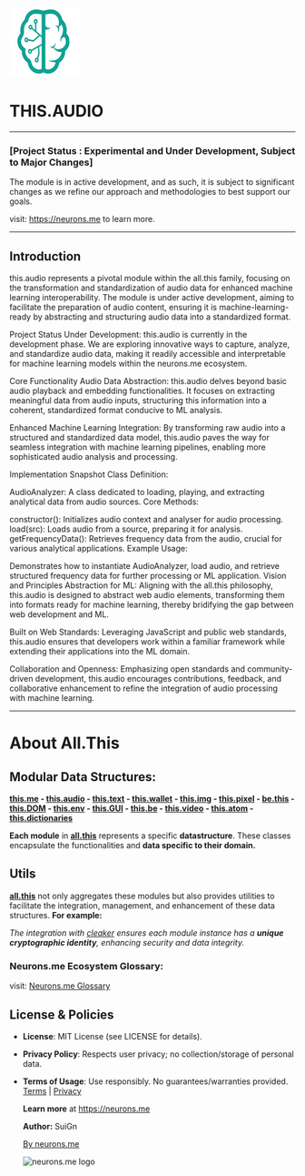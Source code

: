 <img src="./_._.svg" alt="SVG Image" width="123" height="123" style="width123px; height:123px;">

# THIS.AUDIO

-----------

### [Project Status : Experimental and Under Development, Subject to Major Changes]

The module is in active development, and as such, it is subject to significant changes as we refine our approach and methodologies to best support our goals.

visit: https://neurons.me to learn more.

----------

## Introduction

this.audio represents a pivotal module within the all.this family, focusing on the transformation and standardization of audio data for enhanced machine learning interoperability. The module is under active development, aiming to facilitate the preparation of audio content, ensuring it is machine-learning-ready by abstracting and structuring audio data into a standardized format.

Project Status
Under Development: this.audio is currently in the development phase. We are exploring innovative ways to capture, analyze, and standardize audio data, making it readily accessible and interpretable for machine learning models within the neurons.me ecosystem.

Core Functionality
Audio Data Abstraction: this.audio delves beyond basic audio playback and embedding functionalities. It focuses on extracting meaningful data from audio inputs, structuring this information into a coherent, standardized format conducive to ML analysis.

Enhanced Machine Learning Integration: By transforming raw audio into a structured and standardized data model, this.audio paves the way for seamless integration with machine learning pipelines, enabling more sophisticated audio analysis and processing.

Implementation Snapshot
Class Definition:

AudioAnalyzer: A class dedicated to loading, playing, and extracting analytical data from audio sources.
Core Methods:

constructor(): Initializes audio context and analyser for audio processing.
load(src): Loads audio from a source, preparing it for analysis.
getFrequencyData(): Retrieves frequency data from the audio, crucial for various analytical applications.
Example Usage:

Demonstrates how to instantiate AudioAnalyzer, load audio, and retrieve structured frequency data for further processing or ML application.
Vision and Principles
Abstraction for ML: Aligning with the all.this philosophy, this.audio is designed to abstract web audio elements, transforming them into formats ready for machine learning, thereby bridifying the gap between web development and ML.

Built on Web Standards: Leveraging JavaScript and public web standards, this.audio ensures that developers work within a familiar framework while extending their applications into the ML domain.

Collaboration and Openness: Emphasizing open standards and community-driven development, this.audio encourages contributions, feedback, and collaborative enhancement to refine the integration of audio processing with machine learning.



----------

# About All.This

## Modular Data Structures:

**[this.me](https://suign.github.io/this.me)  - [this.audio](https://suign.github.io/this.audio) - [this.text](https://suign.github.io/this.text) - [this.wallet](https://suign.github.io/this.wallet) - [this.img](https://suign.github.io/this.img) - [this.pixel](https://suign.github.io/Pixels) - [be.this](https://suign.github.io/be.this) - [this.DOM](https://suign.github.io/this.DOM) - [this.env](https://suign.github.io/this.env/) - [this.GUI](https://suign.github.io/this.GUI) - [this.be](https://suign.github.io/this.be) - [this.video](https://suign.github.io/this.video) - [this.atom](https://suign.github.io/this.atom) - [this.dictionaries](https://suign.github.io/this.dictionaries/)**

**Each module** in **[all.this](https://neurons.me/all-this)** represents a specific **datastructure**. These classes encapsulate the functionalities and **data specific to their domain.**

## **Utils**

**[all.this](https://neurons.me/all-this)** not only aggregates these modules but also provides utilities to facilitate the integration, management, and enhancement of these data structures. **For example:**

*The integration with [cleaker](https://suign.github.io/cleaker/) ensures each module instance has a **unique cryptographic identity**, enhancing security and data integrity.*

### Neurons.me Ecosystem Glossary:

visit: [Neurons.me Glossary](https://suign.github.io/neurons.me/Glossary) 

## License & Policies

- **License**: MIT License (see LICENSE for details).

- **Privacy Policy**: Respects user privacy; no collection/storage of personal data.

- **Terms of Usage**: Use responsibly. No guarantees/warranties provided. [Terms](https://www.neurons.me/terms-of-use) | [Privacy](https://www.neurons.me/privacy-policy)

  **Learn more** at https://neurons.me

  **Author:** SuiGn

  [By neurons.me](https://neurons.me)

  <img src="https://suign.github.io/neurons.me/neurons_logo.png" alt="neurons.me logo" width="123" height="123" style="width123px; height:123px;">

